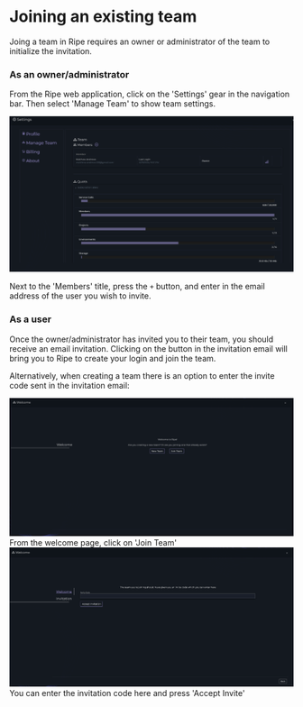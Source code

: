 # Joining an existing team

Joing a team in Ripe requires an owner or administrator of the team to initialize the invitation.

### As an owner/administrator
From the Ripe web application, click on the 'Settings' gear in the navigation bar. Then select 'Manage Team' to show team settings.

![Ripe manage team settings](../img/gs-join-team-owner.png "Ripe manage team settings")

Next to the 'Members' title, press the `+` button, and enter in the email address of the user you wish to invite.

### As a user
Once the owner/administrator has invited you to their team, you should receive an 
email invitation. Clicking on the button in the invitation email will bring you to Ripe to create your login and join the team.

Alternatively, when creating a team there is an option to enter the invite code sent in the invitation email:

![Ripe welcome page](../img/gs-join-team-user-1.png "Ripe welcome page")
From the welcome page, click on 'Join Team'
![Ripe join team](../img/gs-join-team-user-2.png "Ripe join team")
You can enter the invitation code here and press 'Accept Invite'
